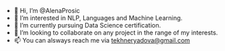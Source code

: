 - 👋 Hi, I’m @AlenaProsic
- 👀 I’m interested in NLP, Languages and Machine Learning. 
- 🌱 I’m currently pursuing Data Science certification.
- 💞️ I’m looking to collaborate on any project in the range of my interests. 
- 📫 You can alsways reach me via tekhneryadova@gmail.com 

<!---
AlenaProsic/AlenaProsic is a ✨ special ✨ repository because its `README.md` (this file) appears on your GitHub profile.
You can click the Preview link to take a look at your changes.
--->
